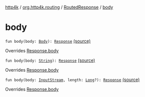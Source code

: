 [http4k](../../index.md) / [org.http4k.routing](../index.md) / [RoutedResponse](index.md) / [body](./body.md)

# body

`fun body(body: `[`Body`](../../org.http4k.core/-body/index.md)`): `[`Response`](../../org.http4k.core/-response/index.md) [(source)](https://github.com/http4k/http4k/blob/master/http4k-core/src/main/kotlin/org/http4k/routing/routing.kt#L141)

Overrides [Response.body](../../org.http4k.core/-response/body.md)


`fun body(body: `[`String`](https://kotlinlang.org/api/latest/jvm/stdlib/kotlin/-string/index.html)`): `[`Response`](../../org.http4k.core/-response/index.md) [(source)](https://github.com/http4k/http4k/blob/master/http4k-core/src/main/kotlin/org/http4k/routing/routing.kt#L143)

Overrides [Response.body](../../org.http4k.core/-response/body.md)


`fun body(body: `[`InputStream`](http://docs.oracle.com/javase/6/docs/api/java/io/InputStream.html)`, length: `[`Long`](https://kotlinlang.org/api/latest/jvm/stdlib/kotlin/-long/index.html)`?): `[`Response`](../../org.http4k.core/-response/index.md) [(source)](https://github.com/http4k/http4k/blob/master/http4k-core/src/main/kotlin/org/http4k/routing/routing.kt#L145)

Overrides [Response.body](../../org.http4k.core/-response/body.md)

